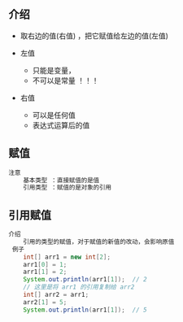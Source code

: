 

## 介绍

* 取右边的值(右值) ，把它赋值给左边的值(左值)

* 左值

    * 只能是变量， 
    * 不可以是常量 ！！！

* 右值

    * 可以是任何值
    * 表达式运算后的值 

## 赋值

```java
注意
	基本类型 ：直接赋值的是值
	引用类型 ：赋值的是对象的引用
```



## 引用赋值

```java
介绍
    引用的类型的赋值，对于赋值的新值的改动，会影响原值
 例子
    int[] arr1 = new int[2];
    arr1[0] = 1;
    arr1[1] = 2;
    System.out.println(arr1[1]);  // 2
	// 这里是将 arr1 的引用复制给 arr2
    int[] arr2 = arr1;
    arr2[1] = 5;
    System.out.println(arr1[1]);  // 5
```



